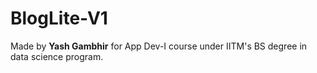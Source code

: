 # BlogLite-V1

 Made by **Yash Gambhir** for App Dev-I course under IITM's BS degree in data science program.
